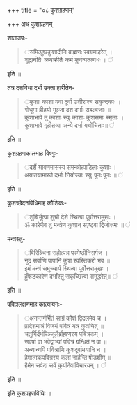 +++
title = "०८ कुशग्रहणम्"

+++
अथ कुशग्रहणम्

शातातपः-  


>  ॑समित्पुष्पकुशादीनि ब्राह्मणः स्वयमाहरेत् ।  
शूद्रानीतैः क्रयक्रीतैः कर्म कुर्वन्पतत्यधः ॥ ॑  

इति ॥ 

तत्र दशविधा दर्भा उक्ता हारीतेन-  

>  ॑कुशाः काशा यवा दूर्वा उशीराश्च सकुन्दकाः ।    
गोधूमा व्रीहयो मुञ्जा दश दर्भाः सबल्वजाः ॥     
कुशाभावे तु काशाः स्युः काशाः कुशसमाः स्मृताः ।  
कुशाभावे गृहीतव्या अन्ये दर्भा यथोचिताः॥ ॑    

इति ॥ 

कुशग्रहणकालमाह विष्णुः-  

>  ॑दर्शे श्रावणमासस्य समन्त्रोत्पाटिताः कुशाः ।  
अयातयामास्ते दर्भाः नियोज्याः स्युः पुनः पुनः ॥ ॑   

इति ॥  

कुशच्छेदनविधिमाह कौशिकः- 

>  ॑शुचिर्भूत्वा शुचौ देशे स्थित्वा पूर्वोत्तरामुखः ।  
ॐ कारेणैव तु मन्त्रेण कुशान् स्पृष्ट्वा द्विजोत्तमः ॥ ॑   

मन्त्रस्तु- 

> ॑विरिञ्चिना सहोत्पन्न परमेष्ठीनिसर्गज ।  
नुद सर्वाणि पापानि कुश स्वस्तिकरो भव ॥   
इमं मन्त्रं समुच्चार्य स्थित्वा पूर्वोत्तरामुखः ।   
हुँफट्कारेण दर्भांस्तु सकृच्छित्वा समुद्धरेत्॥ ॑    

इति ॥  

पवित्रलक्षणमाह कात्यायनः-  

>  ॑अनन्तर्गर्भितं साग्रं कौशं द्विदलमेव च ।    
प्रादेशमात्रं विजयं पवित्रं यत्र कुत्रचित् ॥   
चतुर्भिर्दर्भपिञ्जूलैर्ब्राह्मणस्य पवित्रकम् ।  
सवर्षा वा भवेद्वाभ्यां पवित्रं ग्रन्धितं न वा ॥   
अन्यान्यपि पवित्राणि कुशदूर्वामयानि च ।  
हेमात्मकपवित्रस्य कलां नार्हन्ति षोडशीम् ॥  
हैमेन सर्वदा सर्वं कुर्यादेवाविचारयन् ॥ ॑  

इति ॥ 

इति कुशग्रहणविधिः ॥

